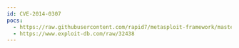 ```yaml
---
id: CVE-2014-0307
pocs:
  - https://raw.githubusercontent.com/rapid7/metasploit-framework/master/modules/exploits/windows/browser/ms14_012_textrange.rb
  - https://www.exploit-db.com/raw/32438
---
```

